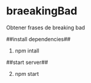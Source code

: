 # braeakingBad
Obtener frases de breaking bad

##install dependencies##
1. npm intall

##start server##

2. npm start 

